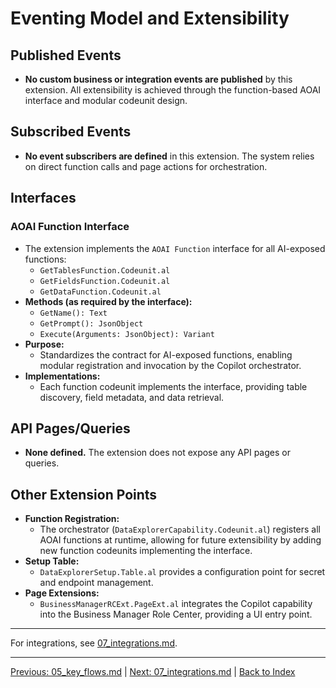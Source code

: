 # Eventing Model and Extensibility

## Published Events

- **No custom business or integration events are published** by this extension. All extensibility is achieved through the function-based AOAI interface and modular codeunit design.

## Subscribed Events

- **No event subscribers are defined** in this extension. The system relies on direct function calls and page actions for orchestration.

## Interfaces

### AOAI Function Interface
- The extension implements the `AOAI Function` interface for all AI-exposed functions:
  - `GetTablesFunction.Codeunit.al`
  - `GetFieldsFunction.Codeunit.al`
  - `GetDataFunction.Codeunit.al`
- **Methods (as required by the interface):**
  - `GetName(): Text`
  - `GetPrompt(): JsonObject`
  - `Execute(Arguments: JsonObject): Variant`
- **Purpose:**
  - Standardizes the contract for AI-exposed functions, enabling modular registration and invocation by the Copilot orchestrator.
- **Implementations:**
  - Each function codeunit implements the interface, providing table discovery, field metadata, and data retrieval.

## API Pages/Queries

- **None defined.** The extension does not expose any API pages or queries.

## Other Extension Points

- **Function Registration:**
  - The orchestrator (`DataExplorerCapability.Codeunit.al`) registers all AOAI functions at runtime, allowing for future extensibility by adding new function codeunits implementing the interface.
- **Setup Table:**
  - `DataExplorerSetup.Table.al` provides a configuration point for secret and endpoint management.
- **Page Extensions:**
  - `BusinessManagerRCExt.PageExt.al` integrates the Copilot capability into the Business Manager Role Center, providing a UI entry point.

---
For integrations, see [07_integrations.md](./07_integrations.md).

---
[Previous: 05_key_flows.md](./05_key_flows.md) | [Next: 07_integrations.md](./07_integrations.md) | [Back to Index](./index.md)
